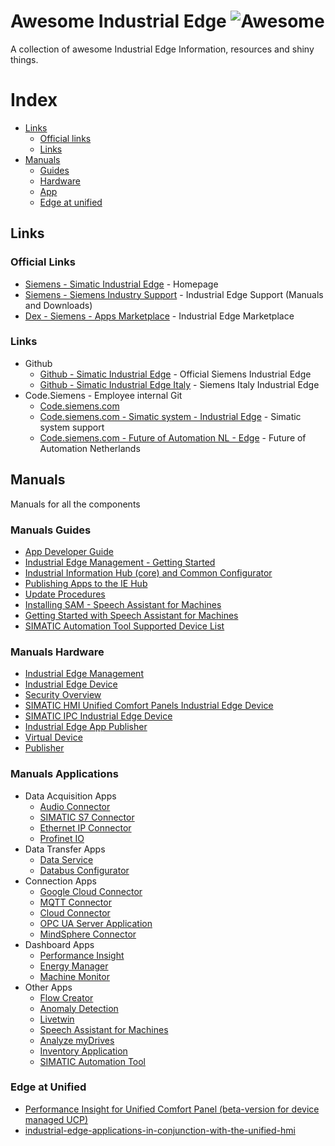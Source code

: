 # Awesome Industrial Edge ![Awesome](https://cdn.rawgit.com/sindresorhus/awesome/d7305f38d29fed78fa85652e3a63e154dd8e8829/media/badge.svg)
A collection of awesome Industrial Edge Information, resources and shiny things.

# Index
* [Links](#Links)
  * [Official links](#official-links)  
  * [Links](#links)
* [Manuals](#manuals) 
  * [Guides](#manuals-guides)
  * [Hardware](#manuals-hardware)
  * [App](#manuals-applications)
  * [Edge at unified](#edge-at-unified)

## Links

### Official Links
* [Siemens - Simatic Industrial Edge](https://new.siemens.com/global/en/products/automation/topic-areas/industrial-edge.html) - Homepage
* [Siemens - Siemens Industry Support](https://support.industry.siemens.com/cs/search?t=all&search=industrial%20edge&type=ProductSupport%2CCatalog%2CCertificate%2CDownload%2CFaq%2CManual%2CCharacteristic%2CProductNote%2CDownloadSoftwareArchive%2CExampleOfUse%2CSlk&lc=nl-NL) - Industrial Edge Support (Manuals and Downloads)
* [Dex - Siemens - Apps Marketplace](https://www.dex.siemens.com/?selected=edge) - Industrial Edge Marketplace

### Links
* Github
  * [Github - Simatic Industrial Edge](https://github.com/industrial-edge) - Official Siemens Industrial Edge 
  * [Github - Simatic Industrial Edge Italy](https://github.com/SiemensIndustrialEdgeITA) - Siemens Italy Industrial Edge 
* Code.Siemens - Employee internal Git 
  * [Code.siemens.com](https://code.siemens.com)
  * [Code.siemens.com - Simatic system - Industrial Edge](https://code.siemens.com/simatic-systems-support/industrial-edge) - Simatic system support 
  * [Code.siemens.com - Future of Automation NL - Edge](https://code.siemens.com/future-of-automation/edge) - Future of Automation Netherlands 

## Manuals
Manuals for all the components

### Manuals Guides
* [App Developer Guide](https://support.industry.siemens.com/cs/document/109795865/industrial-edge-app-developer-guide-v1-2-1)
* [Industrial Edge Management - Getting Started](https://support.industry.siemens.com/cs/document/109779989/industrial-edge-management-getting-started)
* [Industrial Information Hub (core) and Common Configurator](https://support.industry.siemens.com/cs/document/109803582/industrial-information-hub-(core)-and-common-configurator-for-industrial-edge)
* [Publishing Apps to the IE Hub](https://support.industry.siemens.com/cs/document/109807680/industrial-edge-publishing-apps-to-the-ie-hub-02-22)
* [Update Procedures](https://support.industry.siemens.com/cs/document/109807682/industrial-edge-update-procedures-02-22)
* [Installing SAM - Speech Assistant for Machines](https://support.industry.siemens.com/cs/document/109798355/installing-sam-speech-assistant-for-machines)
* [Getting Started with Speech Assistant for Machines](https://support.industry.siemens.com/cs/document/109798497/getting-started-with-speech-assistant-for-machines)
* [SIMATIC Automation Tool Supported Device List](https://support.industry.siemens.com/cs/document/109801887/simatic-automation-tool-supported-device-list)

### Manuals Hardware
* [Industrial Edge Management](https://support.industry.siemens.com/cs/document/109780393/industrial-edge-management-operation)
* [Industrial Edge Device](https://support.industry.siemens.com/cs/document/109807688/industrial-edge-device-operation-v1-6)
* [Security Overview](https://support.industry.siemens.com/cs/document/109807696/industrial-edge-security-overview-02-22)
* [SIMATIC HMI Unified Comfort Panels Industrial Edge Device](https://support.industry.siemens.com/cs/document/109804671/simatic-hmi-unified-comfort-panels-industrial-edge-device-operation)
* [SIMATIC IPC Industrial Edge Device](https://support.industry.siemens.com/cs/document/109807204/simatic-ipc-industrial-edge-device-operation-v1-5)
* [Industrial Edge App Publisher](https://support.industry.siemens.com/cs/document/109807692/industrial-edge-app-publisher-operation-02-22)
* [Virtual Device](https://support.industry.siemens.com/cs/document/109809569/industrial-edge-virtual-device)
* [Publisher](https://support.industry.siemens.com/cs/document/109778824/industrial-edge-publisher)


### Manuals Applications
* Data Acquisition Apps 
  * [Audio Connector](https://support.industry.siemens.com/cs/document/109805476/audio-connector-for-industrial-edge)
  * [SIMATIC S7 Connector](https://support.industry.siemens.com/cs/document/109807394/simatic-s7-connector-configurator-v1-6)
  * [Ethernet IP Connector](https://support.industry.siemens.com/cs/document/109792878/ethernet-ip-connector-and-configurator)
  * [Profinet IO](https://support.industry.siemens.com/cs/document/109793251/profinet-io-connector-v1-1)
* Data Transfer Apps
  * [Data Service](https://support.industry.siemens.com/cs/document/109781417/data-service-for-industrial-edge)
  * [Databus Configurator](https://support.industry.siemens.com/cs/document/109809929/industrial-edge-databus-configurator-v1-6)
* Connection Apps
  * [Google Cloud Connector](https://support.industry.siemens.com/cs/document/109809307/industrial-edge-google-cloud-connector-v0-0-3)
  * [MQTT Connector](https://support.industry.siemens.com/cs/document/109809930/industrial-edge-mqtt-connector-v1-6)
  * [Cloud Connector](https://support.industry.siemens.com/cs/document/109810240/industrial-edge-cloud-connector-v1-7)
  * [OPC UA Server Application](https://support.industry.siemens.com/cs/document/109809932/industrial-edge-opc-ua-server-application-v1-0-2)
  * [MindSphere Connector ](https://support.industry.siemens.com/cs/document/109810239/industrial-edge-mindsphere-connector-v1-2)
* Dashboard Apps
  * [Performance Insight](https://support.industry.siemens.com/cs/document/109781419/performance-insight-for-industrial-edge)
  * [Energy Manager](https://support.industry.siemens.com/cs/document/109781420/energy-manager-for-industrial-edge)
  * [Machine Monitor](https://support.industry.siemens.com/cs/document/109806775/machine-monitor-for-industrial-edge)
* Other Apps
  * [Flow Creator](https://support.industry.siemens.com/cs/document/109809931/industrial-edge-flow-creator-v1-3-7)
  * [Anomaly Detection](https://support.industry.siemens.com/cs/document/109801959/anomaly-detection-for-industrial-edge)
  * [Livetwin](https://support.industry.siemens.com/cs/document/109780275/edge-livetwin-edge-app)
  * [Speech Assistant for Machines](https://support.industry.siemens.com/cs/document/109791888/simatic-industrial-software-speech-assistant-for-machines)
  * [Analyze myDrives](https://support.industry.siemens.com/cs/document/109809520/analyze-mydrives-edge)
  * [Inventory Application](https://support.industry.siemens.com/cs/document/109808805/inventory-application-v1-2-0)
  * [SIMATIC Automation Tool](https://support.industry.siemens.com/cs/document/109795199/simatic-automation-tool-online-help)

### Edge at Unified
  * [Performance Insight for Unified Comfort Panel (beta-version for device managed UCP)](https://support.industry.siemens.com/cs/document/109780761/performance-insight-for-unified-comfort-panel-(beta-version-for-device-managed-ucp)?dti=0&lc=en-WW)
  * [industrial-edge-applications-in-conjunction-with-the-unified-hmi](https://support.industry.siemens.com/cs/document/109778780/industrial-edge-applications-in-conjunction-with-the-simatic-hmi-unified-comfort-panel)
